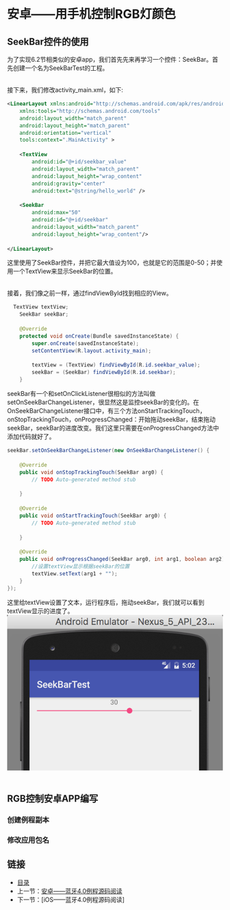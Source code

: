 # 安卓——用手机控制RGB灯颜色

## SeekBar控件的使用
为了实现6.2节相类似的安卓app，我们首先先来再学习一个控件：SeekBar。首先创建一个名为SeekBarTest的工程。<br><br>

接下来，我们修改activity_main.xml，如下:
``` xml
<LinearLayout xmlns:android="http://schemas.android.com/apk/res/android"
    xmlns:tools="http://schemas.android.com/tools"
    android:layout_width="match_parent"
    android:layout_height="match_parent"
    android:orientation="vertical"
    tools:context=".MainActivity" >

    <TextView
        android:id="@+id/seekbar_value"
        android:layout_width="match_parent"
        android:layout_height="wrap_content"
        android:gravity="center"
        android:text="@string/hello_world" />

    <SeekBar
        android:max="50"
        android:id="@+id/seekbar"
        android:layout_width="match_parent"
        android:layout_height="wrap_content"/>

</LinearLayout>
```
这里使用了SeekBar控件，并把它最大值设为100，也就是它的范围是0-50；并使用一个TextView来显示SeekBar的位置。<br><br>

接着，我们像之前一样，通过findViewById找到相应的View。
``` java
  TextView textView;
	SeekBar seekBar;

	@Override
	protected void onCreate(Bundle savedInstanceState) {
		super.onCreate(savedInstanceState);
		setContentView(R.layout.activity_main);

		textView = (TextView) findViewById(R.id.seekbar_value);
		seekBar = (SeekBar) findViewById(R.id.seekbar);
	}
```
seekBar有一个和setOnClickListener很相似的方法叫做setOnSeekBarChangeListener，很显然这是监控seekBar的变化的。在OnSeekBarChangeListener接口中，有三个方法onStartTrackingTouch，onStopTrackingTouch，onProgressChanged：开始拖动seekBar，结束拖动seekBar，seekBar的进度改变。我们这里只需要在onProgressChanged方法中添加代码就好了。
``` java
seekBar.setOnSeekBarChangeListener(new OnSeekBarChangeListener() {

	@Override
	public void onStopTrackingTouch(SeekBar arg0) {
		// TODO Auto-generated method stub

	}

	@Override
	public void onStartTrackingTouch(SeekBar arg0) {
		// TODO Auto-generated method stub

	}

	@Override
	public void onProgressChanged(SeekBar arg0, int arg1, boolean arg2) {
		//设置textView显示根据seekBar的位置
		textView.setText(arg1 + "");
	}
});
```
这里给textView设置了文本，运行程序后，拖动seekBar，我们就可以看到textView显示的进度了。<br>
![](./imgs/6.5/6.5-1.png)<br><br>
## RGB控制安卓APP编写

### 创建例程副本

### 修改应用包名

## 链接
- [目录](directory.md)  
- 上一节：[安卓——蓝牙4.0例程源码阅读](6.4.md)  
- 下一节：[iOS——蓝牙4.0例程源码阅读]
